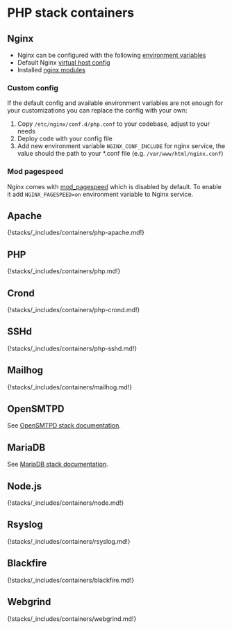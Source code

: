 # PHP stack containers

## Nginx

* Nginx can be configured with the following [environment variables](https://github.com/wodby/php-nginx#environment-variables)
* Default Nginx [virtual host config](https://github.com/wodby/php-nginx/blob/master/templates/vhost.conf.tpl)
* Installed [nginx modules](https://github.com/wodby/nginx/blob/master/test/nginx_modules)

### Custom config

If the default config and available environment variables are not enough for your customizations you can replace the config with your own:

1. Copy `/etc/nginx/conf.d/php.conf` to your codebase, adjust to your needs
2. Deploy code with your config file
3. Add new environment variable `NGINX_CONF_INCLUDE` for nginx service, the value should the path to your *.conf file (e.g. `/var/www/html/nginx.conf`)

### Mod pagespeed

Nginx comes with [mod_pagespeed](https://www.modpagespeed.com/) which is disabled by default. To enable it add `NGINX_PAGESPEED=on` environment variable to Nginx service.

## Apache

{!stacks/_includes/containers/php-apache.md!}

## PHP

{!stacks/_includes/containers/php.md!}

## Crond

{!stacks/_includes/containers/php-crond.md!}

## SSHd

{!stacks/_includes/containers/php-sshd.md!}

## Mailhog

{!stacks/_includes/containers/mailhog.md!}

## OpenSMTPD

See [OpenSMTPD stack documentation](../opensmtpd/index.md).

## MariaDB

See [MariaDB stack documentation](../mariadb/index.md).

## Node.js

{!stacks/_includes/containers/node.md!}

## Rsyslog

{!stacks/_includes/containers/rsyslog.md!}

## Blackfire

{!stacks/_includes/containers/blackfire.md!}

## Webgrind

{!stacks/_includes/containers/webgrind.md!}
